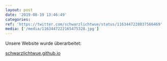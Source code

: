 ```yaml
---
layout: post
date: '2019-08-19 13:46:49'
categories: 
ref: 'https://twitter.com/schwarzlichtwue/status/1163447228037566469'
media: ['/media/1163447222165475328.jpg']
---
```

Unsere Website wurde überarbeitet:

[schwarzlichtwue.github.io](https://schwarzlichtwue.github.io/) 